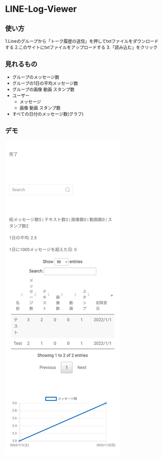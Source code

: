 # LINE-Log-Viewer

## 使い方

1.Lineのグループから「トーク履歴の送信」を押してtxtファイルをダウンロードする
2.このサイトにtxtファイルをアップロードする
3.「読み込む」をクリック

## 見れるもの

- グループのメッセージ数
- グループの1日の平均メッセージ数
- グループの画像 動画 スタンプ数
- ユーザー
  - メッセージ
  - 画像 動画 スタンプ数
- すべての日付のメッセージ数(グラフ)

## デモ

![demo](./img/demo.png)
